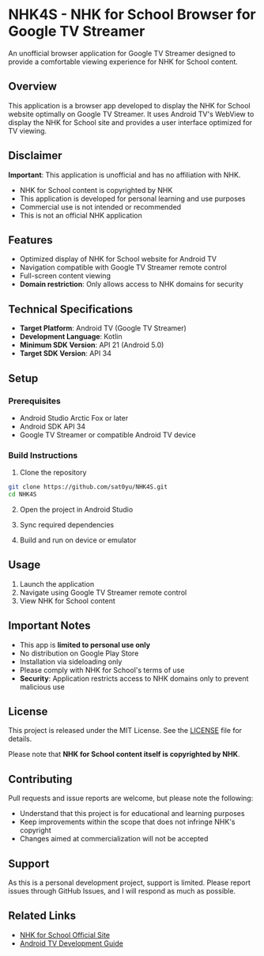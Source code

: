 # NHK4S - NHK for School Browser for Google TV Streamer

An unofficial browser application for Google TV Streamer designed to provide a comfortable viewing experience for NHK for School content.

## Overview

This application is a browser app developed to display the NHK for School website optimally on Google TV Streamer. It uses Android TV's WebView to display the NHK for School site and provides a user interface optimized for TV viewing.

## Disclaimer

**Important**: This application is unofficial and has no affiliation with NHK.

- NHK for School content is copyrighted by NHK
- This application is developed for personal learning and use purposes
- Commercial use is not intended or recommended
- This is not an official NHK application

## Features

- Optimized display of NHK for School website for Android TV
- Navigation compatible with Google TV Streamer remote control
- Full-screen content viewing
- **Domain restriction**: Only allows access to NHK domains for security

## Technical Specifications

- **Target Platform**: Android TV (Google TV Streamer)
- **Development Language**: Kotlin
- **Minimum SDK Version**: API 21 (Android 5.0)
- **Target SDK Version**: API 34

## Setup

### Prerequisites

- Android Studio Arctic Fox or later
- Android SDK API 34
- Google TV Streamer or compatible Android TV device

### Build Instructions

1. Clone the repository
```bash
git clone https://github.com/sat0yu/NHK4S.git
cd NHK4S
```

2. Open the project in Android Studio

3. Sync required dependencies

4. Build and run on device or emulator

## Usage

1. Launch the application
2. Navigate using Google TV Streamer remote control
3. View NHK for School content

## Important Notes

- This app is **limited to personal use only**
- No distribution on Google Play Store
- Installation via sideloading only
- Please comply with NHK for School's terms of use
- **Security**: Application restricts access to NHK domains only to prevent malicious use

## License

This project is released under the MIT License. See the [LICENSE](LICENSE) file for details.

Please note that **NHK for School content itself is copyrighted by NHK**.

## Contributing

Pull requests and issue reports are welcome, but please note the following:

- Understand that this project is for educational and learning purposes
- Keep improvements within the scope that does not infringe NHK's copyright
- Changes aimed at commercialization will not be accepted

## Support

As this is a personal development project, support is limited. Please report issues through GitHub Issues, and I will respond as much as possible.

## Related Links

- [NHK for School Official Site](https://www.nhk.or.jp/school/)
- [Android TV Development Guide](https://developer.android.com/training/tv)
